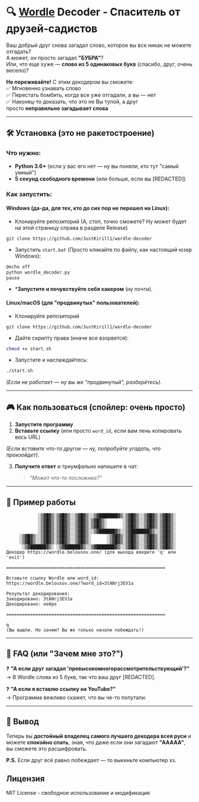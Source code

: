 # 🔍 [Wordle](https://wordle.belousov.one/) Decoder - Спаситель от друзей-садистов

Ваш добрый друг снова загадал слово, которое вы все никак не можете отгадать?  
А может, он просто загадал **"БУБРА"**?  
Или, что еще хуже — **слово из 5 одинаковых букв** (спасибо, друг, очень весело)?

**Не переживайте!** С этим декодером вы сможете:  
✅ Мгновенно узнавать слово  
✅ Перестать бомбить, когда все уже отгадали, а вы — нет  
✅ Наконец-то доказать, что это не Вы тупой, а друг просто **неправильно загадывает слова**

---

## 🛠 Установка (это не ракетостроение)

### Что нужно:

- **Python 3.6+** (если у вас его нет — ну вы поняли, кто тут "самый умный")
- **5 секунд свободного времени** (или больше, если вы \[REDACTED\])

### Как запустить:

#### **Windows** (да-да, для тех, кто до сих пор не перешел на Linux):

* Клонируйте репозиторий (А, стоп, точно сможете? Ну может будет на этой страницу справа в разделе Release)
```
git clone https://github.com/JustKirill1/wordle-decoder
```
* Запустить `start.bat` (Просто кликайте по файлу, как настоящий юзер Windows):
```bash
@echo off
python wordle_decoder.py
pause
```
* ***Запустите и почувствуйте себя хакером** (ну почти).
#### **Linux/macOS** (для "продвинутых" пользователей):

* Клонируйте репозиторий
```
git clone https://github.com/JustKirill1/wordle-decoder
```
* Дайте скрипту права (иначе все взорвется):
```bash
chmod +x start.sh
```
* Запустите и наслаждайтесь:
```bash
./start.sh
```
_(Если не работает — ну вы же "продвинутый", разберётесь)._

---
## 🎮 Как пользоваться (спойлер: очень просто)

1. **Запустите программу**
2. **Вставьте ссылку** (или просто `word_id`, если вам лень копировать весь URL)  


_(Если вставите что-то другое — ну, попробуйте угадать, что произойдет)._

3. **Получите ответ** и триумфально напишите в чат:
    
    > _"Может что-то посложнее?"_
    

---

## 🔮 Пример работы

```
            ░▒▓█▓▒░▒▓█▓▒░░▒▓█▓▒░░▒▓███████▓▒░▒▓█▓▒░░▒▓█▓▒░▒▓█▓▒░ 
            ░▒▓█▓▒░▒▓█▓▒░░▒▓█▓▒░▒▓█▓▒░      ░▒▓█▓▒░░▒▓█▓▒░▒▓█▓▒░ 
            ░▒▓█▓▒░▒▓█▓▒░░▒▓█▓▒░▒▓█▓▒░      ░▒▓█▓▒░░▒▓█▓▒░▒▓█▓▒░ 
            ░▒▓█▓▒░▒▓█▓▒░░▒▓█▓▒░░▒▓██████▓▒░░▒▓███████▓▒░░▒▓█▓▒░ 
     ░▒▓█▓▒░░▒▓█▓▒░▒▓█▓▒░░▒▓█▓▒░      ░▒▓█▓▒░▒▓█▓▒░░▒▓█▓▒░▒▓█▓▒░ 
     ░▒▓█▓▒░░▒▓█▓▒░▒▓█▓▒░░▒▓█▓▒░      ░▒▓█▓▒░▒▓█▓▒░░▒▓█▓▒░▒▓█▓▒░ 
      ░▒▓██████▓▒░ ░▒▓██████▓▒░░▒▓███████▓▒░░▒▓█▓▒░░▒▓█▓▒░▒▓█▓▒░ 
Декодер https://wordle.belousov.one/ (для выхода введите 'q' или 'exit')                                          
    
============================================================

Вставьте ссылку Wordle или word_id:
https://wordle.belousov.one/?word_id=3tANrj3EV1a

Результат декодирования:
Закодировано: 3tANrj3EV1a
Декодировано: нейро

============================================================

q
(Вы вышли. Но зачем? Вы же только начали побеждать!)
```
---

## 🤔 FAQ (или "Зачем мне это?")

❓ **"А если друг загадал 'превысокомногорассмотрительствующий'?"**  
→ В Wordle слова из 5 букв, так что ваш друг \[REDACTED\].

❓ **"А если я вставлю ссылку на YouTube?"**  
→ Программа вежливо скажет, что вы че-то попутали.

---

## 🎉 Вывод

Теперь вы **достойный владелец самого лучшего декодера всея руси** и можете **спокойно спать**, зная, что даже если они загадают **"ААААА"**, вы сможете это расшифровать.

**P.S.** Если друг всё равно побеждает — то выкиньте компьютер хз.

## Лицензия

MIT License - свободное использование и модификация